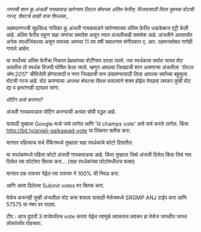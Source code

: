 *नगरची शान कु.अंजली गायकवाड सारेगमप लिटल चॅम्पच्या अंतिम फेरीत; विजयासाठी तिला तुमच्या वोटची गरज; शेवटचे काही तास शिल्लक*_
 
 
अहमदनगरची सुप्रसिध्द गायिका कु.अंजली गायकवाडने सारेगमपच्या अंतिम फेरीत धडाकेबाज एंट्री
 केली आहे. अंतिम फेरीत एकूण सहा जणांचा समावेश असून त्यात अंजलीचाही समावेश आहे. अंजलीने आतापर्यंत अनेक स्पर्धाजिंकल्या असून वयाच्या अवघ्या 11 व्या वर्षी ख्यातनाम संगीतकार 
ए. आर. रहमानसोबत गाणेही गायले आहेत.
 
या स्पर्धेच्या अंतिम फेरीचा निकाल प्रेक्षकांच्या वोटींगवर ठरला जातो. ज्या स्पर्धकास सर्वात जास्त वोट असतील तो स्पर्धक विजयी घोषित केला जातो. म्हणून आपल्या जिल्ह्याची शान असणाऱ्या अंजलीला *'लिटल चॅम्प 2017'* चीविजेती होण्यासाठी व नगर जिल्ह्याची मान उंचावण्यासाठी तिला आपल्या 
सर्वांच्या बहुमूल्य वोटची गरज आहे. वोट करण्याचा *आजचा शेवटचा दिवस* असल्याने शक्य होईल तेवढ्या लवकर तुम्ही वोट द्या व इतरांनाही द्यायला सांगा.
 
_*वोटिंग कसे करणार?*_
 
 अंजली गायकवाडला वोटिंग करण्याची अत्यंत सोपी पद्धत आहे.
 
 यासाठी तुम्हाला Google मध्ये जावे लागेल आणि 'lil champs vote' असे सर्च करावे लागेल. किंवा http://bit.ly/anjali-gaikawad-vote या लिंकवर क्लीक करा.
 
 यानंतर पहिल्याच सर्च रँकिंगमध्ये तुम्हाला सहा स्पर्धकांचे फोटो दिसतील.
 
 या स्पर्धकांमध्ये पहिला फोटो अंजली गायकवाडचा आहे. किंवा तुम्हाला जिथे अंजली दिसेल किंवा 
तिचं नाव दिसेल त्या फोटोवर क्लिक करा... (सहा स्पर्धकांच्या फोटोमधीलच फक्त)
 
 यानंतर एक रायजर येईल त्या रायजर ने 100% ची निवड करा.
 
 आणि आता दिलेल्या Submit votes वर क्लिक करा.
 
 
 
 मेसेज करूनही तुम्ही अंजलीला वोट करू शकता यासाठी मेसेजमध्ये SRGMP ANJ टाईप करा आणि 57575 या नंबर वर पाठवा.
 
टीप : आज दुपारी 3 वाजेपर्यंतच vote करता येईल त्यामुळे लवकरात लवकर हा मेसेज जास्तीत जास्त लोकांपर्यंत पोहचावा.

